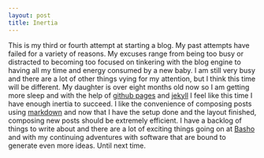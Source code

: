 ```yaml
---
layout: post
title: Inertia
---
```


This is my third or fourth attempt at starting a blog. My past attempts have failed for a variety of reasons. My excuses range from being too busy or distracted to becoming too focused on tinkering with the blog engine to having all my time and energy consumed by a new baby. I am still very busy and there are a lot of other things vying for my attention, but I think this time will be different. My daughter is over eight months old now so I am getting more sleep and with the help of [github pages](http://http://pages.github.com) and [jekyll](https://github.com/mojombo/jekyll) I feel like this time I have enough inertia to succeed. I like the convenience of composing posts using [markdown](http://daringfireball.net/projects/markdown) and now that I have the setup done and the layout finished, composing new posts should be extremely efficient. I have a backlog of things to write about and there are a lot of exciting things going on at [Basho](http://www.basho.com) and with my continuing adventures with software that are bound to generate even more ideas. Until next time.
